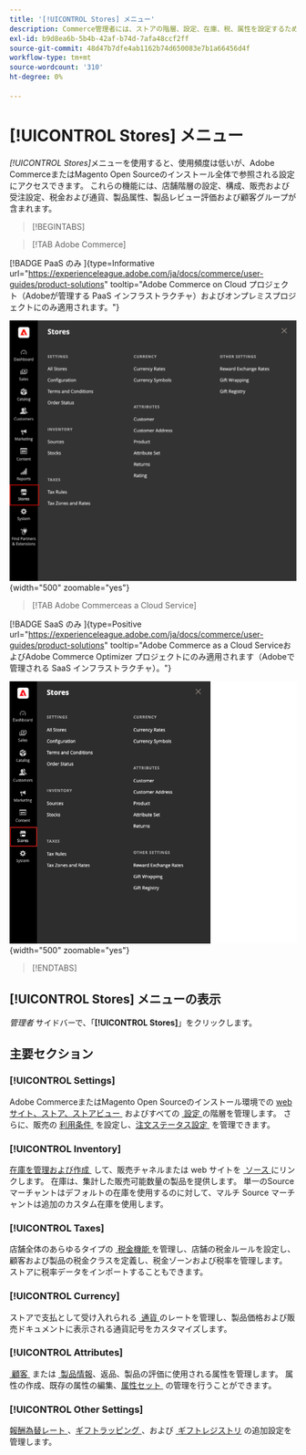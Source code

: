 ```yaml
---
title: '[!UICONTROL Stores] メニュー'
description: Commerce管理者には、ストアの階層、設定、在庫、税、属性を設定するためのツールにアクセスできる [!UICONTROL Stores] メニューが含まれています。
exl-id: b9d8ea6b-5b4b-42af-b74d-7afa48ccf2ff
source-git-commit: 48d47b7dfe4ab1162b74d650083e7b1a66456d4f
workflow-type: tm+mt
source-wordcount: '310'
ht-degree: 0%

---
```


# [!UICONTROL Stores] メニュー

_[!UICONTROL Stores]_&#x200B;メニューを使用すると、使用頻度は低いが、Adobe CommerceまたはMagento Open Sourceのインストール全体で参照される設定にアクセスできます。 これらの機能には、店舗階層の設定、構成、販売および受注設定、税金および通貨、製品属性、製品レビュー評価および顧客グループが含まれます。

>[!BEGINTABS]

>[!TAB Adobe Commerce]

[!BADGE PaaS のみ &#x200B;]{type=Informative url="https://experienceleague.adobe.com/ja/docs/commerce/user-guides/product-solutions" tooltip="Adobe Commerce on Cloud プロジェクト（Adobeが管理する PaaS インフラストラクチャ）およびオンプレミスプロジェクトにのみ適用されます。"}

![&#x200B; 管理者 – ストアメニュー &#x200B;](./assets/stores-menu.png){width="500" zoomable="yes"}

>[!TAB Adobe Commerceas a Cloud Service]

[!BADGE SaaS のみ &#x200B;]{type=Positive url="https://experienceleague.adobe.com/ja/docs/commerce/user-guides/product-solutions" tooltip="Adobe Commerce as a Cloud ServiceおよびAdobe Commerce Optimizer プロジェクトにのみ適用されます（Adobeで管理される SaaS インフラストラクチャ）。"}

![&#x200B; 管理者 – ストアメニュー &#x200B;](./assets/stores-menu-accs.png){width="500" zoomable="yes"}

>[!ENDTABS]

## [!UICONTROL Stores] メニューの表示

_管理者_ サイドバーで、「**[!UICONTROL Stores]**」をクリックします。

## 主要セクション

### [!UICONTROL Settings]

Adobe CommerceまたはMagento Open Sourceのインストール環境での [web サイト、ストア、ストアビュー &#x200B;](stores.md#store-and-site-structure) およびすべての [&#x200B; 設定 &#x200B;](../configuration-reference/guide-overview.md) の階層を管理します。 さらに、販売の [&#x200B; 利用条件 &#x200B;](terms-and-conditions.md) を設定し、[&#x200B; 注文ステータス設定 &#x200B;](order-status.md#custom-order-status) を管理できます。

### [!UICONTROL Inventory]

[&#x200B; 在庫を管理および作成 &#x200B;](../inventory-management/introduction.md) して、販売チャネルまたは web サイトを [&#x200B; ソース &#x200B;](../inventory-management/sources-manage.md) にリンクします。 在庫は、集計した販売可能数量の製品を提供します。 単一のSource マーチャントはデフォルトの在庫を使用するのに対して、マルチ Source マーチャントは追加のカスタム在庫を使用します。

### [!UICONTROL Taxes]

店舗全体のあらゆるタイプの [&#x200B; 税金機能 &#x200B;](taxes.md) を管理し、店舗の税金ルールを設定し、顧客および製品の税金クラスを定義し、税金ゾーンおよび税率を管理します。 ストアに税率データをインポートすることもできます。

### [!UICONTROL Currency]

ストアで支払として受け入れられる [&#x200B; 通貨 &#x200B;](currency.md) のレートを管理し、製品価格および販売ドキュメントに表示される通貨記号をカスタマイズします。

### [!UICONTROL Attributes]

[&#x200B; 顧客 &#x200B;](../customers/attribute-properties.md) または [&#x200B; 製品情報 &#x200B;](../catalog/attribute-product-create.md)、返品、製品の評価に使用される属性を管理します。 属性の作成、既存の属性の編集、[&#x200B; 属性セット &#x200B;](../catalog/attribute-sets.md) の管理を行うことができます。

### [!UICONTROL Other Settings]

[&#x200B; 報酬為替レート &#x200B;](../merchandising-promotions/reward-exchange-rates.md)、[&#x200B; ギフトラッピング &#x200B;](cart-configuration.md#gift-wrap)、および [&#x200B; ギフトレジストリ &#x200B;](../merchandising-promotions/gift-registries.md) の追加設定を管理します。

